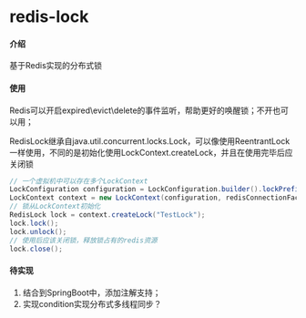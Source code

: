 # redis-lock

#### 介绍
基于Redis实现的分布式锁

#### 使用
Redis可以开启expired\evict\delete的事件监听，帮助更好的唤醒锁；不开也可以用；

RedisLock继承自java.util.concurrent.locks.Lock，可以像使用ReentrantLock一样使用，不同的是初始化使用LockContext.createLock，并且在使用完毕后应关闭锁

```java
// 一个虚拟机中可以存在多个LockContext
LockConfiguration configuration = LockConfiguration.builder().lockPrefix("RedisLockAA").build();
LockContext context = new LockContext(configuration, redisConnectionFactory);
// 锁从LockContext初始化
RedisLock lock = context.createLock("TestLock");
lock.lock();
lock.unlock();
// 使用后应该关闭锁，释放锁占有的redis资源
lock.close();
```


#### 待实现

1. 结合到SpringBoot中，添加注解支持；
2. 实现condition实现分布式多线程同步？
